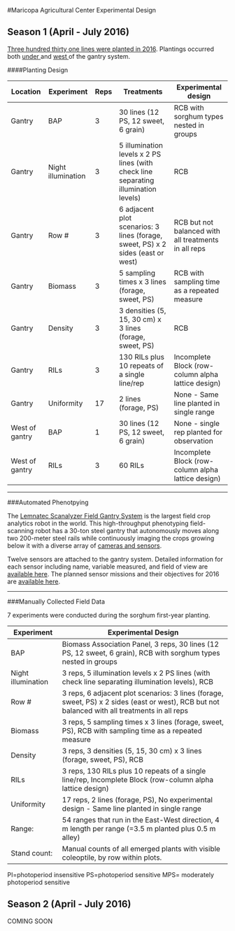 #Maricopa Agricultural Center Experimental Design  

## Season 1 (April - July 2016) 

[Three hundred thirty one lines were planted in 2016](/user/sorghum_MAC_1.md). Plantings occurred both [under ](https://docs.google.com/spreadsheets/d/1QQaWc0UaQQKfEtnSO1G2za8tKU2huC0_VYMBqm5CKAo/edit#gid=1066629008)and [west ](https://docs.google.com/spreadsheets/d/1QQaWc0UaQQKfEtnSO1G2za8tKU2huC0_VYMBqm5CKAo/edit#gid=193038411)of the gantry system.

####Planting Design

| **Location** | **Experiment** | **Reps** | **Treatments** | **Experimental design** |
|----------------|--------------------|----------|-------------------------------------------------------------------------------------|------------------------------------------------------|
| Gantry | BAP | 3 | 30 lines (12 PS, 12 sweet, 6 grain) | RCB with sorghum types nested in groups |
| Gantry | Night illumination | 3 | 5 illumination levels x 2 PS lines (with check line separating illumination levels) | RCB |
| Gantry | Row \# | 3 | 6 adjacent plot scenarios: 3 lines (forage, sweet, PS) x 2 sides (east or west) | RCB but not balanced with all treatments in all reps |
| Gantry | Biomass | 3 | 5 sampling times x 3 lines (forage, sweet, PS) | RCB with sampling time as a repeated measure |
| Gantry | Density | 3 | 3 densities (5, 15, 30 cm) x 3 lines (forage, sweet, PS) | RCB |
| Gantry | RILs | 3 | 130 RILs plus 10 repeats of a single line/rep | Incomplete Block (row-column alpha lattice design) |
| Gantry | Uniformity | 17 | 2 lines (forage, PS) | None - Same line planted in single range |
| West of gantry | BAP | 1 | 30 lines (12 PS, 12 sweet, 6 grain) | None - single rep planted for observation |
| West of gantry | RILs | 3 | 60 RILs | Incomplete Block (row-column alpha lattice design) |


________________
###Automated Phenotpying

The [Lemnatec Scanalyzer Field Gantry System](http://www.lemnatec.com/products/hardware-solutions/scanalyzer-field/) is the largest field crop analytics robot in the world. This high-throughput phenotyping field-scanning robot has a 30-ton steel gantry that autonomously moves along two 200-meter steel rails while continuously imaging the crops growing below it with a diverse array of [cameras and sensors](http://terraref.org/articles/lemnatec-scanalyzer-field-sensors/).


Twelve sensors are attached to the gantry system. Detailed information for each sensor including name, variable measured, and field of view are [available here](https://docs.google.com/spreadsheets/d/1Nfabx_n1rNlO6NW3olD8MAibJ3KHnOMmMwOYYw4wwGc/pubhtml?gid=1886254108&single=true&widget=true&headers=false). The planned sensor missions and their objectives for 2016 are [available here](https://docs.google.com/spreadsheets/d/1Nfabx_n1rNlO6NW3olD8MAibJ3KHnOMmMwOYYw4wwGc/pubhtml?gid=2092320800&single=true&widget=true&headers=false).

____________
###Manually Collected Field Data


7 experiments were conducted during the sorghum first-year planting.



|Experiment|Experimental Design|
| --- | --- |
| BAP | Biomass Association Panel, 3 reps, 30 lines (12 PS, 12 sweet, 6 grain), RCB with sorghum types nested in groups |
| Night illumination | 3 reps, 5 illumination levels x 2 PS lines (with check line separating illumination levels), RCB |
 | Row # | 3 reps, 6 adjacent plot scenarios: 3 lines (forage, sweet, PS) x 2 sides (east or west), RCB but not balanced with all treatments in all reps |
 | Biomass | 3 reps, 5 sampling times x 3 lines (forage, sweet, PS), RCB with sampling time as a repeated measure |
| Density | 3 reps, 3 densities (5, 15, 30 cm) x 3 lines (forage, sweet, PS), RCB |
 | RILs | 3 reps, 130 RILs plus 10 repeats of a single line/rep, Incomplete Block (row-column alpha lattice design) |
 | Uniformity | 17 reps, 2 lines (forage, PS), No experimental design - Same line planted in single range |
 | Range: | 54 ranges that run in the East-West direction, 4 m length per range (=3.5 m planted plus 0.5 m alley) |
 | Stand count: | Manual counts of all emerged plants with visible coleoptile, by row within plots. |

PI=photoperiod insensitive PS=photoperiod sensitive MPS= moderately photoperiod sensitive

## Season 2 (April - July 2016)

COMING SOON